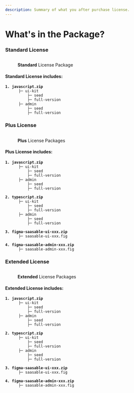 ```yaml
---
description: Summary of what you after purchase license.
---
```


# What's in the Package?

### Standard License

<figure><img src=".gitbook/assets/Screenshot 2025-01-07 at 10.02.55 AM.png" alt=""><figcaption><p><strong>Standard</strong> License Package</p></figcaption></figure>

#### Standard License includes:

<pre class="language-html" data-overflow="wrap"><code class="lang-html"><strong>1. javascript.zip
</strong>      ├─ ui-kit
          ├─ seed
          ├─ full-version
      ├─ admin
          ├─ seed
          ├─ full-version
</code></pre>

### Plus License

<figure><img src=".gitbook/assets/Screenshot 2025-01-07 at 10.02.41 AM.png" alt=""><figcaption><p><strong>Plus</strong> License Packages</p></figcaption></figure>

#### Plus License includes:

<pre><code><strong>1. javascript.zip
</strong>      ├─ ui-kit
          ├─ seed
          ├─ full-version
      ├─ admin
          ├─ seed
          ├─ full-version

<strong>2. typescript.zip
</strong>      ├─ ui-kit
          ├─ seed
          ├─ full-version
      ├─ admin
          ├─ seed
          ├─ full-version
 
<strong>3. figma-saasable-ui-xxx.zip
</strong>      ├─ saasable-ui-xxx.fig
  
<strong>4. figma-saasable-admin-xxx.zip
</strong>      ├─ saasable-admin-xxx.fig
</code></pre>

### Extended License

<figure><img src=".gitbook/assets/Screenshot 2025-01-07 at 10.02.41 AM (1).png" alt=""><figcaption><p><strong>Extended</strong> License Packages</p></figcaption></figure>

#### Extended License includes:

<pre><code><strong>1. javascript.zip
</strong>      ├─ ui-kit
          ├─ seed
          ├─ full-version
      ├─ admin
          ├─ seed
          ├─ full-version

<strong>2. typescript.zip
</strong>      ├─ ui-kit
          ├─ seed
          ├─ full-version
      ├─ admin
          ├─ seed
          ├─ full-version
 
<strong>3. figma-saasable-ui-xxx.zip
</strong>      ├─ saasable-ui-xxx.fig
  
<strong>4. figma-saasable-admin-xxx.zip
</strong>      ├─ saasable-admin-xxx.fig
</code></pre>



